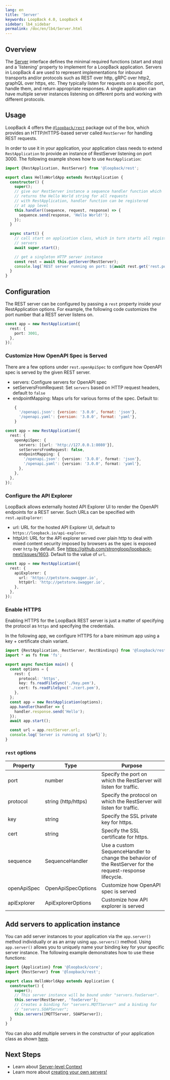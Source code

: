 ```yaml
---
lang: en
title: 'Server'
keywords: LoopBack 4.0, LoopBack 4
sidebar: lb4_sidebar
permalink: /doc/en/lb4/Server.html
---
```


## Overview

The [Server](https://apidocs.strongloop.com/@loopback%2fdocs/core.html#Server)
interface defines the minimal required functions (start and stop) and a
'listening' property to implement for a LoopBack application. Servers in
LoopBack 4 are used to represent implementations for inbound transports and/or
protocols such as REST over http, gRPC over http2, graphQL over https, etc. They
typically listen for requests on a specific port, handle them, and return
appropriate responses. A single application can have multiple server instances
listening on different ports and working with different protocols.

## Usage

LoopBack 4 offers the
[`@loopback/rest`](https://github.com/strongloop/loopback-next/tree/master/packages/rest)
package out of the box, which provides an HTTP/HTTPS-based server called
`RestServer` for handling REST requests.

In order to use it in your application, your application class needs to extend
`RestApplication` to provide an instance of RestServer listening on port 3000.
The following example shows how to use `RestApplication`:

```ts
import {RestApplication, RestServer} from '@loopback/rest';

export class HelloWorldApp extends RestApplication {
  constructor() {
    super();
    // give our RestServer instance a sequence handler function which
    // returns the Hello World string for all requests
    // with RestApplication, handler function can be registered
    // at app level
    this.handler((sequence, request, response) => {
      sequence.send(response, 'Hello World!');
    });
  }

  async start() {
    // call start on application class, which in turn starts all registered
    // servers
    await super.start();

    // get a singleton HTTP server instance
    const rest = await this.getServer(RestServer);
    console.log(`REST server running on port: ${await rest.get('rest.port')}`);
  }
}
```

## Configuration

The REST server can be configured by passing a `rest` property inside your
RestApplication options. For example, the following code customizes the port
number that a REST server listens on.

```ts
const app = new RestApplication({
  rest: {
    port: 3001,
  },
});
```

### Customize How OpenAPI Spec is Served

There are a few options under `rest.openApiSpec` to configure how OpenAPI spec
is served by the given REST server.

- servers: Configure servers for OpenAPI spec
- setServersFromRequest: Set `servers` based on HTTP request headers, default to
  `false`
- endpointMapping: Maps urls for various forms of the spec. Default to:

```js
    {
      '/openapi.json': {version: '3.0.0', format: 'json'},
      '/openapi.yaml': {version: '3.0.0', format: 'yaml'},
    }
```

```ts
const app = new RestApplication({
  rest: {
    openApiSpec: {
      servers: [{url: 'http://127.0.0.1:8080'}],
      setServersFromRequest: false,
      endpointMapping: {
        '/openapi.json': {version: '3.0.0', format: 'json'},
        '/openapi.yaml': {version: '3.0.0', format: 'yaml'},
      },
    },
  },
});
```

### Configure the API Explorer

LoopBack allows externally hosted API Explorer UI to render the OpenAPI
endpoints for a REST server. Such URLs can be specified with `rest.apiExplorer`:

- url: URL for the hosted API Explorer UI, default to
  `https://loopback.io/api-explorer`.
- httpUrl: URL for the API explorer served over plain http to deal with mixed
  content security imposed by browsers as the spec is exposed over `http` by
  default. See https://github.com/strongloop/loopback-next/issues/1603. Default
  to the value of `url`.

```ts
const app = new RestApplication({
  rest: {
    apiExplorer: {
      url: 'https://petstore.swagger.io',
      httpUrl: 'http://petstore.swagger.io',
    },
  },
});
```

### Enable HTTPS

Enabling HTTPS for the LoopBack REST server is just a matter of specifying the
protocol as `https` and specifying the credentials.

In the following app, we configure HTTPS for a bare minimum app using a key +
certificate chain variant.

```ts
import {RestApplication, RestServer, RestBindings} from '@loopback/rest';
import * as fs from 'fs';

export async function main() {
  const options = {
    rest: {
      protocol: 'https',
      key: fs.readFileSync('./key.pem'),
      cert: fs.readFileSync('./cert.pem'),
    },
  };
  const app = new RestApplication(options);
  app.handler(handler => {
    handler.response.send('Hello');
  });
  await app.start();

  const url = app.restServer.url;
  console.log(`Server is running at ${url}`);
}
```

### `rest` options

| Property    | Type                | Purpose                                                                                                   |
| ----------- | ------------------- | --------------------------------------------------------------------------------------------------------- |
| port        | number              | Specify the port on which the RestServer will listen for traffic.                                         |
| protocol    | string (http/https) | Specify the protocol on which the RestServer will listen for traffic.                                     |
| key         | string              | Specify the SSL private key for https.                                                                    |
| cert        | string              | Specify the SSL certificate for https.                                                                    |
| sequence    | SequenceHandler     | Use a custom SequenceHandler to change the behavior of the RestServer for the request-response lifecycle. |
| openApiSpec | OpenApiSpecOptions  | Customize how OpenAPI spec is served                                                                      |
| apiExplorer | ApiExplorerOptions  | Customize how API explorer is served                                                                      |

## Add servers to application instance

You can add server instances to your application via the `app.server()` method
individually or as an array using `app.servers()` method. Using `app.server()`
allows you to uniquely name your binding key for your specific server instance.
The following example demonstrates how to use these functions:

```ts
import {Application} from '@loopback/core';
import {RestServer} from '@loopback/rest';

export class HelloWorldApp extends Application {
  constructor() {
    super();
    // This server instance will be bound under "servers.fooServer".
    this.server(RestServer, 'fooServer');
    // Creates a binding for "servers.MQTTServer" and a binding for
    // "servers.SOAPServer";
    this.servers([MQTTServer, SOAPServer]);
  }
}
```

You can also add multiple servers in the constructor of your application class
as shown [here](Application.md#servers).

## Next Steps

- Learn about [Server-level Context](Context.md#server-level-context)
- Learn more about
  [creating your own servers!](Creating-components.md#creating-your-own-servers)
